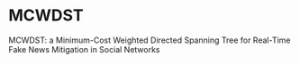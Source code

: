 # MCWDST
MCWDST: a Minimum-Cost Weighted Directed Spanning Tree for Real-Time Fake News Mitigation in Social Networks
